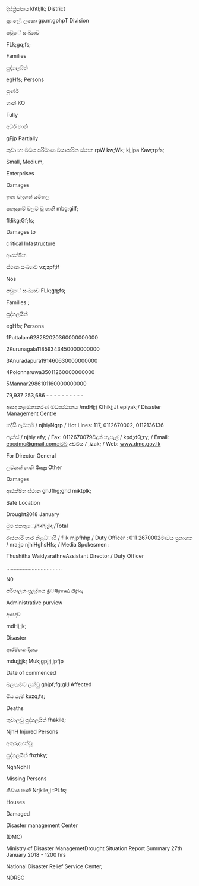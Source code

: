 දිස්ත්‍රික්කය khtl;lk; District

ප්‍රා.ලේ. ලකො gp.nr.gphpT Division

පවුේ සංඛ්‍යාව

FLk;gq;fs;

Families

පුද්ගලයින්

egHfs; Persons

පූර්ණ

හානි KO

Fully

අර්ධ හානි

gFjp Partially

කුඩා හා මධය පරිමාණ වයාපාරින ස්ථාන rpW kw;Wk; kj;jpa Kaw;rpfs;

Small, Medium,

Enterprises

Damages

ඉතා වැදගත් යටිතල

පහසුකම් වලට වූ හානි mbg;gilf;

fl;likg;Gf;fs;

Damages to

critical Infastructure

ආරක්ෂිත

ස්ථාන සංඛ්‍යාව vz;zpf;if

Nos

පවුේ සංඛ්‍යාව FLk;gq;fs;

Families ;

පුද්ගලයින්

egHfs; Persons

1Puttalam628282020360000000000

2Kurunagala11859343450000000000

3Anuradapura191460630000000000

4Polonnaruwa35011260000000000

5Mannar2986101160000000000

79,937 253,686 - - - - - - - - - -

ආපදා කළමනාකරණ මධ්‍යස්ථානය /mdHj;j Kfhikj;Jt epiyak;/ Disaster Management Centre

හදිසි ඇමතුම් / njhiyNgrp / Hot Lines: 117, 0112670002, 0112136136

ෆැක්ස් / njhiy efy; / Fax: 0112670079විදුත් තැපැල් / kpd;dQ;ry; / Email: eocdmc@gmail.comවෙබ් අඩවිය / ,izak; / Web: www.dmc.gov.lk

For Director General

ලවනත් හානි வே​று Other

Damages

ආරක්ෂිත ස්ථාන ghJfhg;ghd miktplk;

Safe Location

Drought2018 January

මුළු එකතුෙ/nkhj;jk;/Total

රාජකාරි භාර නිළධ්‍ාරි / flik mjpfhhp / Duty Officer : 011 2670002මාධය ප්‍රකාශක / nra;jp njhlHghsHfs; / Media Spokesmen :

Thushitha WaidyarathneAssistant Director / Duty Officer

……………………………….

N0

පරිපාලන ප්‍රලද්ශය நிர்ோகப் பிரிவு

Administrative purview

ආපදාව

mdHj;jk;

Disaster

ආරම්භක දිනය

mdu;j;jk; Muk;gpj;j jpfjp

Date of commenced

බලපෑමට ලක්වු ghjpf;fg;gl;l Affected

මිය යෑම් kuzq;fs;

Deaths

තුවාලවු පුද්ගලයින් fhakile;

NjhH Injured Persons

අතුරුදහන්වූ

පුද්ගලයින් fhzhky;

NghNdhH

Missing Persons

නිවාස හානි Nrjkile;j tPLfs;

Houses

Damaged

Disaster management Center

(DMC)

Ministry of Disaster ManagemetDrought Situation Report Summary 27th January 2018 - 1200 hrs

National Disaster Relief Service Center,

NDRSC